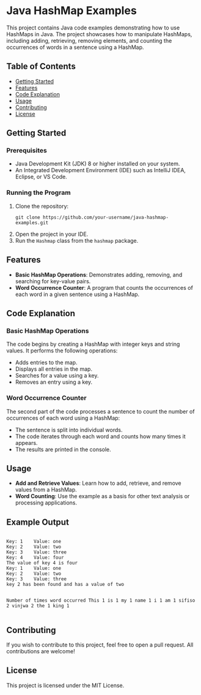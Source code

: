 

<body>
    <h1>Java HashMap Examples</h1>
    <p>This project contains Java code examples demonstrating how to use HashMaps in Java. The project showcases how to manipulate HashMaps, including adding, retrieving, removing elements, and counting the occurrences of words in a sentence using a HashMap.</p>
    
  <h2>Table of Contents</h2>
    <ul>
        <li><a href="#getting-started">Getting Started</a></li>
        <li><a href="#features">Features</a></li>
        <li><a href="#code-explanation">Code Explanation</a></li>
        <li><a href="#usage">Usage</a></li>
        <li><a href="#contributing">Contributing</a></li>
        <li><a href="#license">License</a></li>
    </ul>

   <h2 id="getting-started">Getting Started</h2>
    <h3>Prerequisites</h3>
    <ul>
        <li>Java Development Kit (JDK) 8 or higher installed on your system.</li>
        <li>An Integrated Development Environment (IDE) such as IntelliJ IDEA, Eclipse, or VS Code.</li>
    </ul>
    <h3>Running the Program</h3>
    <ol>
        <li>Clone the repository:</li>
        <pre><code>git clone https://github.com/your-username/java-hashmap-examples.git</code></pre>
        <li>Open the project in your IDE.</li>
        <li>Run the <code>Hashmap</code> class from the <code>hashmap</code> package.</li>
    </ol>

  <h2 id="features">Features</h2>
    <ul>
        <li><strong>Basic HashMap Operations</strong>: Demonstrates adding, removing, and searching for key-value pairs.</li>
        <li><strong>Word Occurrence Counter</strong>: A program that counts the occurrences of each word in a given sentence using a HashMap.</li>
    </ul>

   <h2 id="code-explanation">Code Explanation</h2>
    <h3>Basic HashMap Operations</h3>
    <p>The code begins by creating a HashMap with integer keys and string values. It performs the following operations:</p>
    <ul>
        <li>Adds entries to the map.</li>
        <li>Displays all entries in the map.</li>
        <li>Searches for a value using a key.</li>
        <li>Removes an entry using a key.</li>
    </ul>

  <h3>Word Occurrence Counter</h3>
    <p>The second part of the code processes a sentence to count the number of occurrences of each word using a HashMap:</p>
    <ul>
        <li>The sentence is split into individual words.</li>
        <li>The code iterates through each word and counts how many times it appears.</li>
        <li>The results are printed in the console.</li>
    </ul>

  <h2 id="usage">Usage</h2>
    <ul>
        <li><strong>Add and Retrieve Values</strong>: Learn how to add, retrieve, and remove values from a HashMap.</li>
        <li><strong>Word Counting</strong>: Use the example as a basis for other text analysis or processing applications.</li>
    </ul>

   <h2>Example Output</h2>
    <pre><code>
Key: 1    Value: one
Key: 2    Value: two
Key: 3    Value: three
Key: 4    Value: four
The value of key 4 is four
Key: 1    Value: one
Key: 2    Value: two
Key: 3    Value: three
key 2 has been found and has a value of two

Number of times word occurred
This 1
is 1
my 1
name 1
i 1
am 1
sifiso 2
vinjwa 2
the 1
king 1
    </code></pre>

  <h2 id="contributing">Contributing</h2>
    <p>If you wish to contribute to this project, feel free to open a pull request. All contributions are welcome!</p>

   <h2 id="license">License</h2>
    <p>This project is licensed under the MIT License.</p>
</body>
</html>

